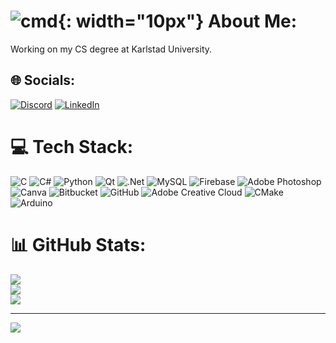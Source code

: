 # ![cmd](https://upload.wikimedia.org/wikipedia/commons/0/0f/Icons8_flat_command_line.svg){: width="10px"} About Me:
Working on my CS degree at Karlstad University.


## 🌐 Socials:
[![Discord](https://img.shields.io/badge/Discord-%237289DA.svg?logo=discord&logoColor=white)](https://discord.gg/.dosa) [![LinkedIn](https://img.shields.io/badge/LinkedIn-%230077B5.svg?logo=linkedin&logoColor=white)](https://linkedin.com/in/johan-karlsson-549303266) 

# 💻 Tech Stack:
![C](https://img.shields.io/badge/c-%2300599C.svg?style=flat&logo=c&logoColor=white) ![C#](https://img.shields.io/badge/c%23-%23239120.svg?style=flat&logo=csharp&logoColor=white) ![Python](https://img.shields.io/badge/python-3670A0?style=flat&logo=python&logoColor=ffdd54) ![Qt](https://img.shields.io/badge/Qt-%23217346.svg?style=flat&logo=Qt&logoColor=white) ![.Net](https://img.shields.io/badge/.NET-5C2D91?style=flat&logo=.net&logoColor=white) ![MySQL](https://img.shields.io/badge/mysql-4479A1.svg?style=flat&logo=mysql&logoColor=white) ![Firebase](https://img.shields.io/badge/firebase-a08021?style=flat&logo=firebase&logoColor=ffcd34) ![Adobe Photoshop](https://img.shields.io/badge/adobe%20photoshop-%2331A8FF.svg?style=flat&logo=adobe%20photoshop&logoColor=white) ![Canva](https://img.shields.io/badge/Canva-%2300C4CC.svg?style=flat&logo=Canva&logoColor=white) ![Bitbucket](https://img.shields.io/badge/bitbucket-%230047B3.svg?style=flat&logo=bitbucket&logoColor=white) ![GitHub](https://img.shields.io/badge/github-%23121011.svg?style=flat&logo=github&logoColor=white) ![Adobe Creative Cloud](https://img.shields.io/badge/Adobe%20Creative%20Cloud-DA1F26.svg?style=flat&logo=Adobe%20Creative%20Cloud&logoColor=white) ![CMake](https://img.shields.io/badge/CMake-%23008FBA.svg?style=flat&logo=cmake&logoColor=white) ![Arduino](https://img.shields.io/badge/-Arduino-00979D?style=flat&logo=Arduino&logoColor=white)
# 📊 GitHub Stats:
![](https://github-readme-stats.vercel.app/api?username=Dosalock&theme=dark&hide_border=true&include_all_commits=true&count_private=true)<br/>
![](https://github-readme-streak-stats.herokuapp.com/?user=Dosalock&theme=dark&hide_border=true)<br/>
![](https://github-readme-stats.vercel.app/api/top-langs/?username=Dosalock&theme=dark&hide_border=true&include_all_commits=true&count_private=true&layout=compact)

---
[![](https://visitcount.itsvg.in/api?id=Dosalock&icon=2&color=0)](https://visitcount.itsvg.in)

<!-- Proudly created with GPRM ( https://gprm.itsvg.in ) -->
